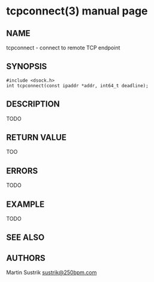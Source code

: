 # tcpconnect(3) manual page

## NAME

tcpconnect - connect to remote TCP endpoint

## SYNOPSIS

```
#include <dsock.h>
int tcpconnect(const ipaddr *addr, int64_t deadline);
```

## DESCRIPTION

TODO

## RETURN VALUE

TOO

## ERRORS

TODO

## EXAMPLE

TODO

## SEE ALSO

## AUTHORS

Martin Sustrik <sustrik@250bpm.com>

